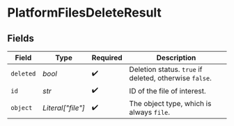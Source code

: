 # PlatformFilesDeleteResult


## Fields

| Field                                                  | Type                                                   | Required                                               | Description                                            |
| ------------------------------------------------------ | ------------------------------------------------------ | ------------------------------------------------------ | ------------------------------------------------------ |
| `deleted`                                              | *bool*                                                 | :heavy_check_mark:                                     | Deletion status. `true` if deleted, otherwise `false`. |
| `id`                                                   | *str*                                                  | :heavy_check_mark:                                     | ID of the file of interest.                            |
| `object`                                               | *Literal["file"]*                                      | :heavy_check_mark:                                     | The object type, which is always `file`.               |
